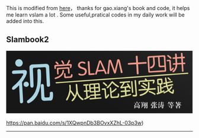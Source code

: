 

This  is modified from [here](https://github.com/gaoxiang12/slambook2)， thanks for gao.xiang's book and code, it helps me learn vslam a lot .  Some useful,pratical codes  in my daily work will be added into this. 

## Slambook2

![titlepage](./figures/title.png)

https://pan.baidu.com/s/1XQwpnDb3BOvxXZhL-03p3w)

---


